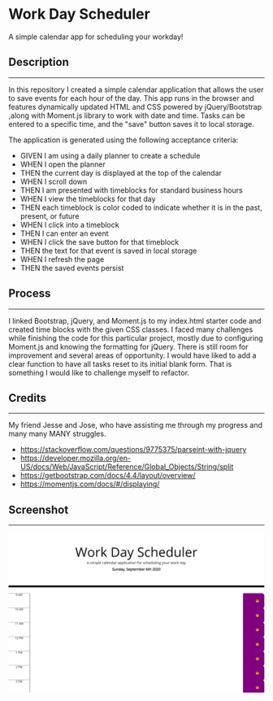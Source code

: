 # **Work Day Scheduler**

A simple calendar app for scheduling your workday!

## Description

---

In this repository I created a simple calendar application that allows the user to save events for each hour of the day. This app runs in the browser and features dynamically updated HTML and CSS powered by jQuery/Bootstrap ,along with Moment.js library to work with date and time. Tasks can be entered to a specific time, and the "save" button saves it to local storage.

The application is generated using the following acceptance criteria:

- GIVEN I am using a daily planner to create a schedule
- WHEN I open the planner
- THEN the current day is displayed at the top of the calendar
- WHEN I scroll down
- THEN I am presented with timeblocks for standard business hours
- WHEN I view the timeblocks for that day
- THEN each timeblock is color coded to indicate whether it is in the past, present, or future
- WHEN I click into a timeblock
- THEN I can enter an event
- WHEN I click the save button for that timeblock
- THEN the text for that event is saved in local storage
- WHEN I refresh the page
- THEN the saved events persist

## Process

---

I linked Bootstrap, jQuery, and Moment.js to my index.html starter code and created time blocks with the given CSS classes. I faced many challenges while finishing the code for this particular project, mostly due to configuring Moment.js and knowing the formatting for jQuery. There is still room for improvement and several areas of opportunity. I would have liked to add a clear function to have all tasks reset to its initial blank form. That is something I would like to challenge myself to refactor.

## Credits

---

My friend Jesse and Jose, who have assisting me through my progress and many many MANY struggles.

- https://stackoverflow.com/questions/9775375/parseint-with-jquery
- https://developer.mozilla.org/en-US/docs/Web/JavaScript/Reference/Global_Objects/String/split
- https://getbootstrap.com/docs/4.4/layout/overview/
- https://momentjs.com/docs/#/displaying/

## Screenshot

---

![Workday Planner](images\Capture.PNG)
